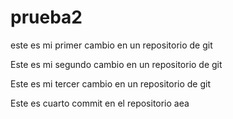 # prueba2
este es mi primer cambio en un repositorio de git


Este es mi segundo cambio en un repositorio de git

Este es mi tercer cambio en un repositorio de git

Este es cuarto commit en el repositorio aea
